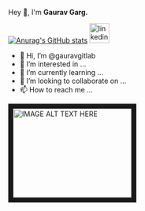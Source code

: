 Hey 👋, I'm <B>Gaurav Garg.</B>

[![Anurag's GitHub stats](https://github-readme-stats.vercel.app/api?username=gauravgarg)](https://github.com/anuraghazra/github-readme-stats)
[<img src='https://cdn.jsdelivr.net/npm/simple-icons@3.0.1/icons/linkedin.svg' alt='linkedin' height='40'>](https://www.linkedin.com/in/https://www.linkedin.com/in/gauravlabs//)  


- 👋 Hi, I’m @gauravgitlab
- 👀 I’m interested in ...
- 🌱 I’m currently learning ...
- 💞️ I’m looking to collaborate on ...
- 📫 How to reach me ...

<a href="http://www.youtube.com/watch?feature=player_embedded&v=JrHCzwJWcsM
" target="_blank"><img src="http://img.youtube.com/vi/YOUTUBE_VIDEO_ID_HERE/0.jpg" 
alt="IMAGE ALT TEXT HERE" width="240" height="180" border="10" /></a>

<!---
gauravgitlab/gauravgitlab is a ✨ special ✨ repository because its `README.md` (this file) appears on your GitHub profile.
You can click the Preview link to take a look at your changes.
--->
